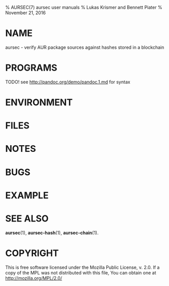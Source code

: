 % AURSEC(7) aursec user manuals
% Lukas Krismer and Bennett Piater
% November 21, 2016

# NAME
aursec - verify AUR package sources against hashes stored in a blockchain

# PROGRAMS
TODO! see http://pandoc.org/demo/pandoc.1.md for syntax

# ENVIRONMENT

# FILES

# NOTES

# BUGS

# EXAMPLE

# SEE ALSO
**aursec**(1), **aursec-hash**(1), **aursec-chain**(1).

# COPYRIGHT
This is free software licensed under the Mozilla Public License, v. 2.0.
If a copy of the MPL was not distributed with this file,
You can obtain one at http://mozilla.org/MPL/2.0/
